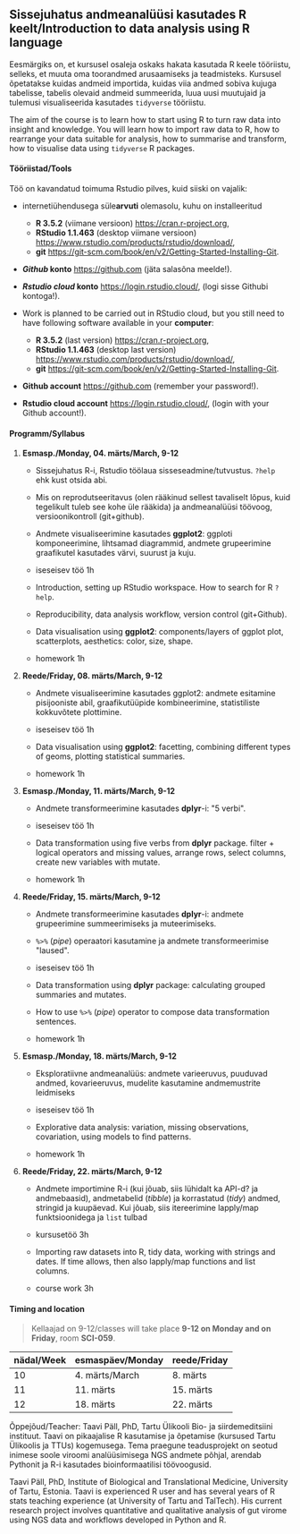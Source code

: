 ## Sissejuhatus andmeanalüüsi kasutades R keelt/Introduction to data analysis using R language

Eesmärgiks on, et kursusel osaleja oskaks hakata kasutada R keele tööriistu, selleks, et muuta oma toorandmed arusaamiseks ja teadmisteks. Kursusel õpetatakse kuidas andmeid importida, kuidas viia andmed sobiva kujuga tabelisse, tabelis olevaid andmeid summeerida, luua uusi muutujaid ja tulemusi visualiseerida kasutades `tidyverse` tööriistu.

The aim of the course is to learn how to start using R to turn raw data into insight and knowledge. You will learn how to import raw data to R, how to rearrange your data suitable for analysis, how to summarise and transform, how to visualise data using `tidyverse` R packages.

#### Tööriistad/Tools

Töö on kavandatud toimuma Rstudio pilves, kuid siiski on vajalik:

- internetiühendusega süle**arvuti** olemasolu, kuhu on installeeritud
    - **R 3.5.2** (viimane versioon) https://cran.r-project.org, 
    - **RStudio 1.1.463** (desktop viimane versioon) https://www.rstudio.com/products/rstudio/download/, 
    - **git** https://git-scm.com/book/en/v2/Getting-Started-Installing-Git.
- **_Github_ konto** https://github.com (jäta salasõna meelde!).
- **_Rstudio cloud_ konto** https://login.rstudio.cloud/, (logi sisse Githubi kontoga!).


- Work is planned to be carried out in RStudio cloud, but you still need to have following software available in your **computer**:
    - **R 3.5.2** (last version) https://cran.r-project.org, 
    - **RStudio 1.1.463** (desktop last version) https://www.rstudio.com/products/rstudio/download/, 
    - **git** https://git-scm.com/book/en/v2/Getting-Started-Installing-Git.
- **Github account** https://github.com (remember your password!).
- **Rstudio cloud account** https://login.rstudio.cloud/, (login with your Github account!).

#### Programm/Syllabus

1) **Esmasp./Monday, 04. märts/March, 9-12**
    - Sissejuhatus R-i, Rstudio töölaua sisseseadmine/tutvustus. `?help` ehk kust otsida abi.
    - Mis on reprodutseeritavus (olen rääkinud sellest tavaliselt lõpus, kuid tegelikult tuleb see kohe üle rääkida) ja andmeanalüüsi töövoog, versioonikontroll (git+github).
    - Andmete visualiseerimine kasutades **ggplot2**: ggploti komponeerimine, lihtsamad diagrammid, andmete grupeerimine graafikutel kasutades värvi, suurust ja kuju.
    - iseseisev töö 1h


    - Introduction, setting up RStudio workspace. How to search for R `?help`.
    - Reproducibility, data analysis workflow, version control (git+Github). 
    - Data visualisation using **ggplot2**: components/layers of ggplot plot, scatterplots, aesthetics: color, size, shape.
    - homework 1h

2) **Reede/Friday, 08. märts/March, 9-12**
    - Andmete visualiseerimine kasutades ggplot2: andmete esitamine pisijooniste abil, graafikutüüpide kombineerimine, statistiliste kokkuvõtete plottimine.
    - iseseisev töö 1h


    - Data visualisation using **ggplot2**: facetting, combining different types of geoms, plotting statistical summaries.
    - homework 1h

3) **Esmasp./Monday, 11. märts/March, 9-12**
    - Andmete transformeerimine kasutades **dplyr**-i: "5 verbi".
    - iseseisev töö 1h


    - Data transformation using five verbs from **dplyr** package. filter + logical operators and missing values, arrange rows, select columns, create new variables with mutate.

    - homework 1h

4) **Reede/Friday, 15. märts/March, 9-12**
    - Andmete transformeerimine kasutades **dplyr**-i: andmete grupeerimine summeerimiseks ja muteerimiseks.
    - `%>%` (*pipe*) operaatori kasutamine ja andmete transformeerimise "laused".
    - iseseisev töö 1h

    - Data transformation using **dplyr** package: calculating grouped summaries and mutates.
    - How to use `%>%` (*pipe*) operator to compose data transformation sentences.
    - homework 1h

5) **Esmasp./Monday, 18. märts/March, 9-12**
    - Eksploratiivne andmeanalüüs: andmete varieeruvus, puuduvad andmed, kovarieeruvus, mudelite kasutamine andmemustrite leidmiseks
    - iseseisev töö 1h


    - Explorative data analysis: variation, missing observations, covariation, using models to find patterns.
    - homework 1h

6) **Reede/Friday, 22. märts/March, 9-12**
    - Andmete importimine R-i (kui jõuab, siis lühidalt ka API-d? ja andmebaasid), andmetabelid (*tibble*) ja korrastatud (*tidy*) andmed, stringid ja kuupäevad. Kui jõuab, siis itereerimine lapply/map funktsioonidega ja `list` tulbad
    - kursusetöö 3h


    - Importing raw datasets into R, tidy data, working with strings and dates. If time allows, then also lapply/map functions and list columns. 
    - course work 3h

#### Timing and location
> Kellaajad on 9-12/classes will take place **9-12 on Monday and on Friday**, room **SCI-059**.

nädal/Week | esmaspäev/Monday | reede/Friday
----- | --------- | --------- 
10 | 4. märts/March  | 8. märts
11 | 11. märts | 15. märts
12 | 18. märts | 22. märts
    
Õppejõud/Teacher:
Taavi Päll, PhD, Tartu Ülikooli Bio- ja siirdemeditsiini instituut. Taavi on pikaajalise R kasutamise ja õpetamise (kursused Tartu Ülikoolis ja TTUs) kogemusega. Tema praegune teadusprojekt on seotud inimese soole viroomi analüüsimisega NGS andmete põhjal, arendab Pythonit ja R-i kasutades bioinformaatilisi töövoogusid.   

Taavi Päll, PhD, Institute of Biological and Translational Medicine, University of Tartu, Estonia. Taavi is experienced R user and has several years of R stats teaching experience (at University of Tartu and TalTech). His current research project involves quantitative and qualitative analysis of gut virome using NGS data and workflows developed in Python and R.  
